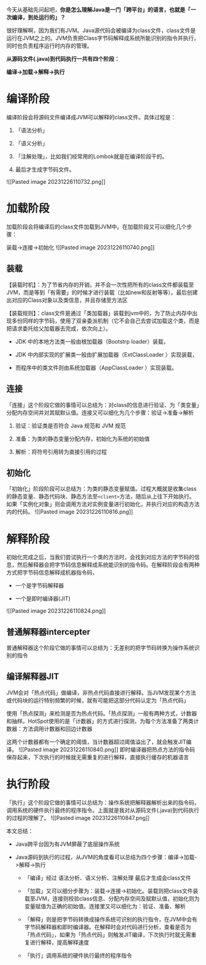 今天从基础先问起吧，**你是怎么理解Java是一门「跨平台」的语言，也就是「一次编译，到处运行的」？**

很好理解啊，因为我们有JVM。Java源代码会被编译为class文件，class文件是运行在JVM之上的。JVM负责把Class字节码解释成系统所能识别的指令并执行，同时也负责程序运行时内存的管理。

**从源码文件(.java)到代码执行一共有四个阶段：**

**编译->加载->解释->执行**

# 编译阶段

编译阶段会将源码文件编译成JVM可以解释的class文件。具体过程是：

1. 「语法分析」
    
2. 「语义分析」
    
3. 「注解处理」，比如我们经常用的Lombok就是在编译阶段干的。
    
4. 最后才生成字节码文件。
    
![[Pasted image 20231226110732.png]]

# 加载阶段

加载阶段会将编译后的class文件加载到JVM中。在加载阶段又可以细化几个步骤：

装载->连接->初始化
![[Pasted image 20231226110740.png]]

## 装载

【装载时机】：为了节省内存的开销，并不会一次性把所有的class文件都装载至JVM，而是等到「有需要」的时候才进行装载（比如new和反射等等）。最后创建出对应的Class对象以及类信息，并且存储至方法区

【装载规则】：class文件是通过「类加载器」装载到jvm中的，为了防止内存中出现多份同样的字节码，使用了双亲委派机制（它不会自己去尝试加载这个类，而是把请求委托给父加载器去完成，依次向上）。

- JDK 中的本地方法类一般由根加载器（Bootstrp loader）装载，
    
- JDK 中内部实现的扩展类一般由扩展加载器（ExtClassLoader ）实现装载，
    
- 而程序中的类文件则由系统加载器（AppClassLoader ）实现装载。
    

## 连接

「连接」这个阶段它做的事情可以总结为：对class的信息进行验证、为「类变量」分配内存空间并对其赋默认值。连接又可以细化为几个步骤：验证->准备->解析

1. 验证：验证类是否符合 Java 规范和 JVM 规范
    
2. 准备：为类的静态变量分配内存，初始化为系统的初始值
    
3. 解析：将符号引用转为直接引用的过程
    

## 初始化

「初始化」阶段阶段可以总结为：为类的静态变量赋值。过程大概就是收集class的静态变量、静态代码块、静态方法至`<client>`方法，随后从上往下开始执行。如果「实例化对象」则会调用方法对实例变量进行初始化，并执行对应的构造方法内的代码。
![[Pasted image 20231226110816.png]]

# 解释阶段

初始化完成之后，当我们尝试执行一个类的方法时，会找到对应方法的字节码的信息，然后解释器会把字节码信息解释成系统能识别的指令码。在解释阶段会有两种方式把字节码信息解释成机器指令码，

- 一个是字节码解释器
    
- 一个是即时编译器(JIT)
    
![[Pasted image 20231226110824.png]]

## 普通解释器intercepter

普通解释器这个阶段它做的事情可以总结为：无差别的把字节码转换为操作系统识别的指令

## 编译解释器JIT

JVM会对「热点代码」做编译，非热点代码直接进行解释。当JVM发现某个方法或代码块的运行特别频繁的时候，就有可能把这部分代码认定为「热点代码」

使用「热点探测」来检测是否为热点代码。「热点探测」一般有两种方式，计数器和抽样。HotSpot使用的是「计数器」的方式进行探测，为每个方法准备了两类计数器：方法调用计数器和回边计数器

这两个计数器都有一个确定的阈值，当计数器超过阈值溢出了，就会触发JIT编译。
![[Pasted image 20231226110840.png]]
即时编译器把热点方法的指令码保存起来，下次执行的时候就无需重复的进行解释，直接执行缓存的机器语言

# 执行阶段

「执行」这个阶段它做的事情可以总结为：操作系统把解释器解析出来的指令码，调用系统的硬件执行最终的程序指令。上面就是我对从源码文件(.java)到代码执行的过程的理解了。
![[Pasted image 20231226110847.png]]

本文总结：

- Java跨平台因为有JVM屏蔽了底层操作系统
    
- Java源码到执行的过程，从JVM的角度看可以总结为四个步骤：编译->加载->解释->执行
    
    - 「编译」经过 语法分析、语义分析、注解处理 最后才生成会class文件
        
    - 「加载」又可以细分步骤为：装载->连接->初始化。装载则把class文件装载至JVM，连接则校验class信息、分配内存空间及赋默认值，初始化则为变量赋值为正确的初始值。连接里又可以细化为：验证、准备、解析
        
    - 「解释」则是把字节码转换成操作系统可识别的执行指令，在JVM中会有字节码解释器和即时编译器。在解释时会对代码进行分析，查看是否为「热点代码」，如果为「热点代码」则触发JIT编译，下次执行时就无需重复进行解释，提高解释速度
        
    - 「执行」调用系统的硬件执行最终的程序指令